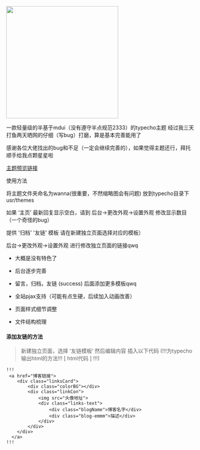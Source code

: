 <img src='http://icry.info/usr/uploads/2018/04/1032564841.png' width='300px'/>

一款轻量级的半基于mdui（没有遵守半点规范2333）的typecho主题 经过我三天打鱼两天晒网的仔细（写bug）打磨，算是基本完善能用了

感谢各位大佬找出的bug和不足（一定会继续完善的），如果觉得主题还行，拜托顺手给我点颗星星啦

[主题预览链接](http://icry.info/)

使用方法

将主题文件夹命名为wanna(很重要，不然缩略图会有问题)
放到typecho目录下 usr/themes 

如果 ‘主页’ 最新回复显示空白，请到 后台->更改外观->设置外观 修改显示数目（一个奇怪的bug）

提供 '归档' '友链' 模板
请在新建独立页面选择对应的模板）

后台->更改外观->设置外观 进行修改独立页面的链接qwq

 - 大概是没有特色了

 - 后台逐步完善

 - 留言，归档，友链 (success) 后面添加更多模板qwq  
 
 - 全站pjax支持（可能有点生硬，后续加入动画改善）
 
 - 页面样式细节调整
 
 - 文件结构梳理
 
 #### 添加友链的方法
 
> 新建独立页面，选择 ‘友链模板’ 然后编辑内容 插入以下代码
(!!!为typecho输出html的方法!!! [ html代码 ] !!!)

> 
    !!!
     <a href="博客链接">
        <div class="linksCard">
            <div class="colorBG"></div>
            <div class="linkCon">
                <img src="头像地址">
                <div class="links-text">
                    <div class="blogName">博客名字</div>
                    <div class="blog-emmm">描述</div>
                </div>
            </div>
        </div>
      </a>
    !!! 
